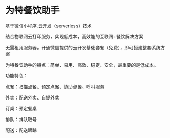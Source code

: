 # 为特餐饮助手

基于微信小程序.云开发（serverless）技术

结合物联网云打印服务，实现低成本，高效能的互联网+餐饮解决方案

无需租用服务器，开通微信提供的云开发基础套餐（免费），即可搭建整套系统方案

为特餐饮助手的特点：简单、易用、高效、稳定、安全，最重要的是低成本。

功能特色：

点餐：扫描点餐、预定点餐、协助点餐、呼叫服务

外卖：配送外卖、自提外卖

订桌：预定餐桌

排队：排队取号

配送：配送跟踪


